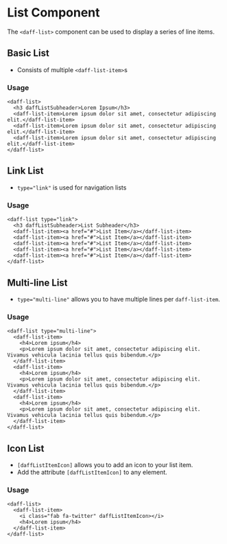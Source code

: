 # List Component
The `<daff-list>` component can be used to display a series of line items.

## Basic List
* Consists of multiple `<daff-list-item>`s

### Usage
```
<daff-list>
  <h3 daffListSubheader>Lorem Ipsum</h3>
  <daff-list-item>Lorem ipsum dolor sit amet, consectetur adipiscing elit.</daff-list-item>
  <daff-list-item>Lorem ipsum dolor sit amet, consectetur adipiscing elit.</daff-list-item>
  <daff-list-item>Lorem ipsum dolor sit amet, consectetur adipiscing elit.</daff-list-item>
</daff-list>
```

## Link List
* `type="link"` is used for navigation lists

### Usage
```
<daff-list type="link">
  <h3 daffListSubheader>List Subheader</h3>
  <daff-list-item><a href="#">List Item</a></daff-list-item>
  <daff-list-item><a href="#">List Item</a></daff-list-item>
  <daff-list-item><a href="#">List Item</a></daff-list-item>
  <daff-list-item><a href="#">List Item</a></daff-list-item>
  <daff-list-item><a href="#">List Item</a></daff-list-item>
</daff-list>
```

## Multi-line List
* `type="multi-line"` allows you to have multiple lines per `daff-list-item`. 

### Usage
```
<daff-list type="multi-line">
  <daff-list-item>
    <h4>Lorem ipsum</h4>
    <p>Lorem ipsum dolor sit amet, consectetur adipiscing elit. Vivamus vehicula lacinia tellus quis bibendum.</p>
  </daff-list-item>
  <daff-list-item>
    <h4>Lorem ipsum</h4>
    <p>Lorem ipsum dolor sit amet, consectetur adipiscing elit. Vivamus vehicula lacinia tellus quis bibendum.</p>
  </daff-list-item>
  <daff-list-item>
    <h4>Lorem ipsum</h4>
    <p>Lorem ipsum dolor sit amet, consectetur adipiscing elit. Vivamus vehicula lacinia tellus quis bibendum.</p>
  </daff-list-item>
</daff-list>
```

## Icon List
* `[daffListItemIcon]` allows you to add an icon to your list item.
* Add the attribute `[daffListItemIcon]` to any element.

### Usage
```
<daff-list>
  <daff-list-item>
    <i class="fab fa-twitter" daffListItemIcon></i>
    <h4>Lorem ipsum</h4>
  </daff-list-item>
</daff-list>
```
